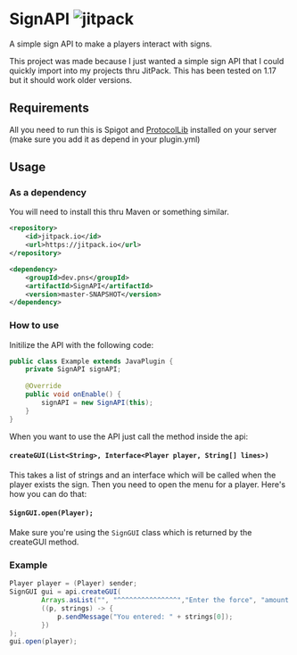 # SignAPI  ![jitpack](https://img.shields.io/jitpack/v/github/PnsDev/SignAPI)
A simple sign API to make a players interact with signs.

This project was made because I just wanted a simple sign API that I could quickly import into my projects thru JitPack. This has been tested on 1.17 but it should work older versions.

##  Requirements
All you need to run this is Spigot and [ProtocolLib](https://www.spigotmc.org/resources/protocollib.1997/) installed on your server (make sure you add it as depend in your plugin.yml)

## Usage
### As a dependency
You will need to install this thru Maven or something similar.
```xml
<repository>
    <id>jitpack.io</id>
    <url>https://jitpack.io</url>
</repository>

<dependency>
    <groupId>dev.pns</groupId>
    <artifactId>SignAPI</artifactId>
    <version>master-SNAPSHOT</version>
</dependency>
```

### How to use

Initilize the API with the following code:
```java
public class Example extends JavaPlugin {
    private SignAPI signAPI;
    
    @Override
    public void onEnable() {
        signAPI = new SignAPI(this);
    }
}
```

When you want to use the API just call the method inside the api:

#### `createGUI(List<String>, Interface<Player player, String[] lines>)`

This takes a list of strings and an interface which will be called when the player exists the sign. Then you need to open the menu for  a player. Here's how you can do that:

#### `SignGUI.open(Player);`

Make sure you're using the `SignGUI` class which is returned by the createGUI method.

### Example

```java
Player player = (Player) sender;
SignGUI gui = api.createGUI(
        Arrays.asList("", "^^^^^^^^^^^^^^^","Enter the force", "amount above"),
        ((p, strings) -> {
            p.sendMessage("You entered: " + strings[0]);
        })
);
gui.open(player);
```


